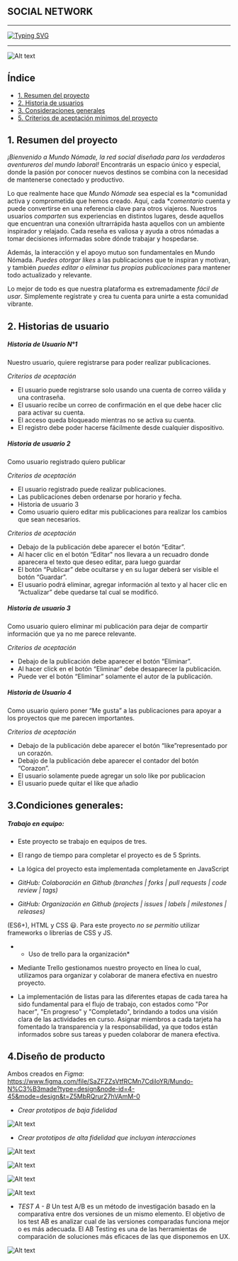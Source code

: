 ## SOCIAL NETWORK

------------


[![Typing SVG](https://readme-typing-svg.demolab.com?font=nonito&size=33&duration=4000&pause=1000&color=237BA1&center=verdadero&vCenter=FALSO&repeat=verdadero&width=435&lines=Mundo+N%C3%B3made)](https://git.io/typing-svg)

------------
![Alt text](<src/img/Vistamovil.jpeg>)
## Índice

* [1. Resumen del proyecto](#1-resumen-del-proyecto)
* [2. Historia de usuarios](#2-historias-de-usuarios)
* [3. Consideraciones generales](#3-consideraciones-generales)
* [5. Criterios de aceptación mínimos del proyecto](#5-criterios-de-aceptación-mínimos-del-proyecto)

## 1. Resumen del proyecto
*¡Bienvenido a Mundo Nómade, la red social diseñada para los verdaderos aventureros del mundo laboral!* Encontrarás un espacio único y especial, donde la pasión por conocer nuevos destinos se combina con la necesidad de mantenerse conectado y productivo.

Lo que realmente hace que *Mundo Nómade* sea especial es la *comunidad activa y comprometida que hemos creado. Aquí, cada **comentario* cuenta y puede convertirse en una referencia clave para otros viajeros. Nuestros usuarios *comparten* sus experiencias en distintos lugares, desde aquellos que encuentran una conexión ultrarrápida hasta aquellos con un ambiente inspirador y relajado. Cada reseña es valiosa y ayuda a otros nómadas a tomar decisiones informadas sobre dónde trabajar y hospedarse.

Además, la interacción y el apoyo mutuo son fundamentales en Mundo Nómada. *Puedes otorgar likes* a las publicaciones que te inspiran y motivan, y también *puedes editar o eliminar tus propias publicaciones* para mantener todo actualizado y relevante.

Lo mejor de todo es que nuestra plataforma es extremadamente *fácil de usar*. Simplemente regístrate y crea tu cuenta para unirte a esta comunidad vibrante.
## 2. Historias de usuario
#####  Historia de Usuario N°1
Nuestro usuario, quiere registrarse para poder realizar publicaciones.

*Criterios de aceptación*
- El usuario puede registrarse solo usando una cuenta de correo válida y una contraseña.
- El usuario recibe un correo de confirmación en el que debe hacer clic para activar su cuenta.
- El acceso queda bloqueado mientras no se activa su cuenta.
- El registro debe poder hacerse fácilmente desde cualquier dispositivo.

##### Historia de usuario 2
Como usuario registrado quiero publicar

*Criterios de aceptación*
- El usuario registrado puede realizar publicaciones.
- Las publicaciones deben ordenarse por horario y fecha.
- Historia de usuario 3
- Como usuario quiero editar mis publicaciones para realizar los cambios que sean necesarios.

*Criterios de aceptación*
- Debajo de la publicación debe aparecer el botón “Editar”.
- Al hacer clic en el botón “Editar" nos llevara a un recuadro donde aparecera el texto que deseo editar, para luego guardar
- El botón “Publicar” debe ocultarse y en su lugar deberá ser visible el botón “Guardar”.
- El usuario podrá eliminar, agregar información al texto y al hacer clic en “Actualizar” debe quedarse tal cual se modificó.

##### Historia de usuario 3
Como usuario quiero eliminar mi publicación para dejar de compartir información que ya no me parece relevante.

*Criterios de aceptación*
- Debajo de la publicación debe aparecer el botón “Eliminar”.
- Al hacer click en el botón “Eliminar” debe desaparecer la publicación.
- Puede ver el botón “Eliminar” solamente el autor de la publicación.

##### Historia de Usuario 4
Como usuario quiero poner “Me gusta” a las publicaciones para apoyar a los proyectos que me parecen importantes.

*Criterios de aceptación*
- Debajo de la publicación debe aparecer el botón “like”representado por un corazón.
- Debajo de la publicación debe aparecer el contador del botón “Corazon”.
- El usuario solamente puede agregar un solo like por publicacion
- El usuario puede quitar el like que añadio
 ## 3.Condiciones generales:

##### Trabajo en equipo: 
* Este proyecto se trabajo en equipos de tres.

* El rango de tiempo para completar el proyecto es de  5 Sprints.

* La lógica del proyecto  esta implementada completamente en JavaScript

-  *GitHub: Colaboración en Github (branches | forks | pull requests | code review | tags)*

-  *GitHub: Organización en Github (projects | issues | labels | milestones | releases)*

  (ES6+), HTML y CSS :smiley:. Para este proyecto *no se permitio* utilizar
  frameworks o librerías de CSS y JS.

- * Uso de trello para la organización*

- Mediante Trello gestionamos nuestro proyecto en línea lo cual,  utilizamos para organizar y colaborar de manera efectiva en nuestro proyecto.

- La implementación de listas para las diferentes etapas de cada tarea ha sido fundamental para el flujo de trabajo, con estados como "Por hacer", "En progreso" y "Completado", brindando a todos una visión clara de las actividades en curso. Asignar miembros a cada tarjeta ha fomentado la transparencia y la responsabilidad, ya que todos están informados sobre sus tareas y pueden colaborar de manera efectiva.

 ## 4.Diseño de producto

Ambos creados en *Figma*: https://www.figma.com/file/SaZFZZsVtfRCMn7CdiloYR/Mundo-N%C3%B3made?type=design&node-id=4-45&mode=design&t=Z5MbRQrur27hVAmM-0

-  *Crear prototipos de baja fidelidad*

![Alt text](<src/img/prototipo-baja.jpeg>)

-  *Crear prototipos de alta fidelidad que incluyan interacciones*

![Alt text](<src/img/Alta.jpeg>)

![Alt text](<src/img/post.jpeg>)

![Alt text](<src/img/intro(2).jpeg>)

![Alt text](<src/img/new.jpeg>)

- *TEST A - B*
Un test A/B es un método de investigación basado en la comparativa entre dos versiones de un mismo elemento. El objetivo de los test AB es analizar cual de las versiones comparadas funciona mejor o es más adecuada. El AB Testing es una de las herramientas de comparación de soluciones más eficaces de las que disponemos en UX.

![Alt text](<src/img/test.jpeg>)